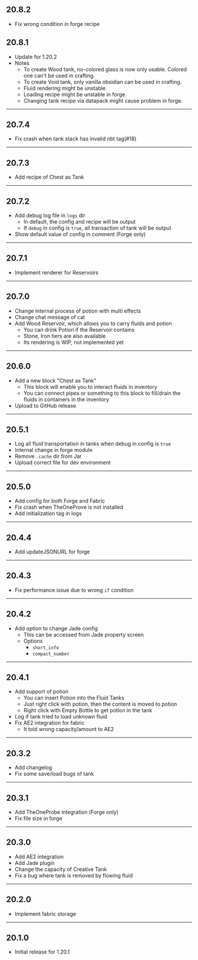 ## 20.8.2

* Fix wrong condition in forge recipe

## 20.8.1

* Update for 1.20.2
* Notes
  * To create Wood tank, no-colored glass is now only usable. Colored one can't be used in crafting.
  * To create Void tank, only vanilla obsidian can be used in crafting.
  * Fluid rendering might be unstable.
  * Loading recipe might be unstable in forge.
  * Changing tank recipe via datapack might cause problem in forge.

---
## 20.7.4

* Fix crash when tank stack has invalid nbt tag(#18)

---
## 20.7.3

* Add recipe of Chest as Tank

---
## 20.7.2

* Add debug log file in `logs` dir
  * In default, the config and recipe will be output
  * If `debug` in config is `true`, all transaction of tank will be output
* Show default value of config in comment (Forge only)

---
## 20.7.1

* Implement renderer for Reservoirs

---
## 20.7.0

* Change internal process of potion with multi effects
* Change chat message of cat
* Add Wood Reservoir, which allows you to carry fluids and potion
  * You can drink Potion if the Reservoir contains
  * Stone, Iron tiers are also available
  * Its rendering is WIP, not implemented yet

---
## 20.6.0

* Add a new block "Chest as Tank"
  * This block will enable you to interact fluids in inventory
  * You can connect pipes or something to this block to fill/drain the fluids in containers in the inventory
* Upload to GitHub release

---
## 20.5.1

* Log all fluid transportation in tanks when debug in config is `true`
* Internal change in forge module
* Remove `.cache` dir from Jar
* Upload correct file for dev environment

---
## 20.5.0

* Add config for both Forge and Fabric
* Fix crash when TheOneProve is not installed
* Add initialization tag in logs

---
## 20.4.4

* Add updateJSONURL for forge

---
## 20.4.3

* Fix performance issue due to wrong `if` condition

---
## 20.4.2

* Add option to change Jade config
  * This can be accessed from Jade property screen
  * Options
    * `short_info`
    * `compact_number`

---
## 20.4.1

* Add support of potion
  * You can insert Potion into the Fluid Tanks
  * Just right click with potion, then the content is moved to potion
  * Right click with Empty Bottle to get potion in the tank
* Log if tank tried to load unknown fluid
* Fix AE2 integration for fabric
  * It told wrong capacity/amount to AE2

---
## 20.3.2

* Add changelog
* Fix some save/load bugs of tank

---
## 20.3.1

* Add TheOneProbe integration (Forge only)
* Fix file size in forge

---
## 20.3.0

* Add AE2 integration
* Add Jade plugin
* Change the capacity of Creative Tank
* Fix a bug where tank is removed by flowing fluid

---
## 20.2.0

* Implement fabric storage

---
## 20.1.0

* Initial release for 1.20.1
